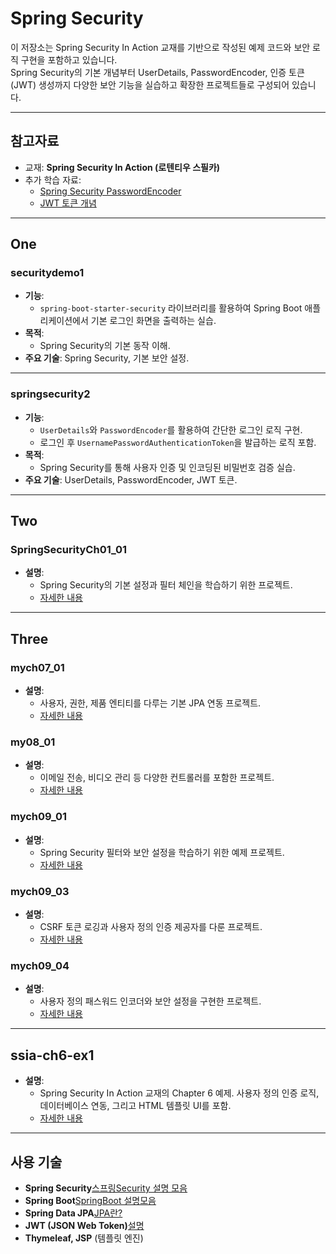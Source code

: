 # Spring Security

이 저장소는 Spring Security In Action 교재를 기반으로 작성된 예제 코드와 보안 로직 구현을 포함하고 있습니다.  
Spring Security의 기본 개념부터 UserDetails, PasswordEncoder, 인증 토큰(JWT) 생성까지 다양한 보안 기능을 실습하고 확장한 프로젝트들로 구성되어 있습니다.

---

## 참고자료

- 교재: **Spring Security In Action (로텐티우 스필카)**  
- 추가 학습 자료:
  - [Spring Security PasswordEncoder](https://github.com/imsukju/MyStudyNote/blob/main/SpringSecurity/PasswordEncoder.md)
  - [JWT 토큰 개념](https://github.com/imsukju/MyStudyNote/blob/main/SpringSecurity/JWT%ED%86%A0%ED%81%B0.md)

---

## One

### securitydemo1
- **기능**:  
  - `spring-boot-starter-security` 라이브러리를 활용하여 Spring Boot 애플리케이션에서 기본 로그인 화면을 출력하는 실습.
- **목적**:  
  - Spring Security의 기본 동작 이해.
- **주요 기술**: Spring Security, 기본 보안 설정.

---

### springsecurity2
- **기능**:  
  - `UserDetails`와 `PasswordEncoder`를 활용하여 간단한 로그인 로직 구현.
  - 로그인 후 `UsernamePasswordAuthenticationToken`을 발급하는 로직 포함.
- **목적**:  
  - Spring Security를 통해 사용자 인증 및 인코딩된 비밀번호 검증 실습.
- **주요 기술**: UserDetails, PasswordEncoder, JWT 토큰.

---

## Two

### SpringSecurityCh01_01
- **설명**:  
  - Spring Security의 기본 설정과 필터 체인을 학습하기 위한 프로젝트.  
  - [자세한 내용](./Two/SpringSecurityCh01_01/README.md)

---

## Three

### mych07_01
- **설명**:  
  - 사용자, 권한, 제품 엔티티를 다루는 기본 JPA 연동 프로젝트.  
  - [자세한 내용](./Three/mych07_01/README.md)

### my08_01
- **설명**:  
  - 이메일 전송, 비디오 관리 등 다양한 컨트롤러를 포함한 프로젝트.  
  - [자세한 내용](./Three/my08_01/README.md)

### mych09_01
- **설명**:  
  - Spring Security 필터와 보안 설정을 학습하기 위한 예제 프로젝트.  
  - [자세한 내용](./Three/mych09_01/README.md)

### mych09_03
- **설명**:  
  - CSRF 토큰 로깅과 사용자 정의 인증 제공자를 다룬 프로젝트.  
  - [자세한 내용](./Three/mych09_03/README.md)

### mych09_04
- **설명**:  
  - 사용자 정의 패스워드 인코더와 보안 설정을 구현한 프로젝트.  
  - [자세한 내용](./Three/mych09_04/README.md)

---

## ssia-ch6-ex1

- **설명**:  
  - Spring Security In Action 교재의 Chapter 6 예제. 사용자 정의 인증 로직, 데이터베이스 연동, 그리고 HTML 템플릿 UI를 포함.  
  - [자세한 내용](./ssia-ch6-ex1/README.md)

---

## 사용 기술

- **Spring Security**[스프링Security 설명 모음](https://github.com/imsukju/MyStudyNote/tree/main/SpringSecurity)
- **Spring Boot**[SpringBoot 설명모음](https://github.com/imsukju/MyStudyNote/tree/main/SpringSecurity)
- **Spring Data JPA**[JPA란?](https://github.com/imsukju/MyStudyNote/tree/main/JPA)
- **JWT (JSON Web Token)**[설명](https://github.com/imsukju/MyStudyNote/blob/main/SpringSecurity/JWT%ED%86%A0%ED%81%B0.md)
- **Thymeleaf, JSP** (템플릿 엔진)
